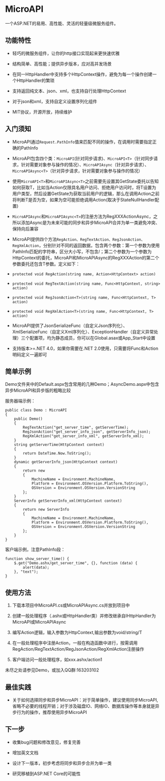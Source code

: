 # MicroAPI

一个ASP.NET的易用、高性能、灵活的轻量级微服务组件。

## 功能特性

* 轻巧的微服务组件，让你的http接口实现起来更快速优雅

* 结构简单、高性能；提供异步版本，应对高并发场景

* 在同一HttpHandler中支持多个HttpContext操作，避免为每一个操作创建一个HttpHandler的繁琐

* 支持返回纯文本、json、xml，也支持自行处理HttpContext

* 对于json和xml，支持自定义设置序列化组件

* MIT协议，开源开放，持续维护

## 入门须知

* MicroAPI通过`Request.PathInfo`值来匹配不同的操作，在调用时需要指定正确的PathInfo

* MicroAPI包含四个类：`MicroAPI`(针对同步请求)、`MicroAPI<T>`（针对同步请求，针对需要对象参与操作的情况）、`MicroAPIAsync`（针对异步请求）、`MicroAPIAsync<T>`（针对异步请求，针对需要对象参与操作的情况）

* 使用`MicroAPI<T>`和`MicroAPIAsync<T>`之前需要先设置其GetState委托以告知如何获取T，比如当Action仅限具名用户访问、拒绝用户访问时，将T设置为用户类型，然后设置GetState为获取当前用户的逻辑，那么在调用Action之前将判断T是否为空，如果为空可能拒绝调用Action(取决于StateNullHandler配置)

* `MicroAPIAsync`和`MicroAPIAsync<T>`的注册方法为RegXXXActionAsync，之所以添加Async是为未来可能的同步和异步MicroAPI合并为单一类避免冲突、保持向后兼容

* MicroAPI提供四个方法`RegAction、RegTextAction、RegJsonAction、RegXmlAction`，分别针对不同的返回数据，包含两个参数：第一个参数为使用PathInfo匹配的字符串，区分大小写，不包含/；第二个参数为一个参数为HttpContext的委托，MicroAPI<T>和MicroAPIAsync<T>的RegXXXAction的第二个参数委托还包含T参数。定义如下：
*  `protected void RegAction(string name, Action<HttpContext> action)`
*  `protected void RegTextAction(string name, Func<HttpContext, string> action)`
*  `protected void RegJsonAction<T>(string name, Func<HttpContext, T> action)`
*  `protected void RegXmlAction<T>(string name, Func<HttpContext, T> action)`

* MicroAPI提供了JsonSerializeFunc（自定义Json序列化）、XmlSerializeFunc（自定义Xml序列化）、ExceptionHandler（自定义异常处理）三个配置项，均为静态成员，你可以在Global.asax或App_Start中设置

* 支持版本>=.NET 4.0，如果你需要在.NET 2.0使用，只需要将Func和Action明码定义一遍即可

## 简单示例

Demo文件夹中的Default.aspx包含常用的几种Demo；AsyncDemo.aspx中包含异步MicroAPI和异步版的粗略比较

服务器端示例：

```
public class Demo : MicroAPI
{
    public Demo()
    {
        RegTextAction("get_server_time", getServerTime);
        RegJsonAction("get_server_info_json", getServerInfo_json);
        RegXmlAction("get_server_info_xml", getServerInfo_xml);
    }
    string getServerTime(HttpContext context)
    {
        return DateTime.Now.ToString();
    }
    dynamic getServerInfo_json(HttpContext context)
    {
        return new
        {
            MachineName = Environment.MachineName,
            Platform = Environment.OSVersion.Platform.ToString(),
            OSVersion = Environment.OSVersion.VersionString
        };
    }
    ServerInfo getServerInfo_xml(HttpContext context)
    {
        return new ServerInfo
        {
            MachineName = Environment.MachineName,
            Platform = Environment.OSVersion.Platform.ToString(),
            OSVersion = Environment.OSVersion.VersionString
        };
    }
}
```

客户端示例，注意PathInfo段：

```
function show_server_time() {
    $.get("Demo.ashx/get_server_time", {}, function (data) {
        alert(data);
    }, "text");
}
```

## 使用方法

1. 下载本项目中MicroAPI.cs或MicroAPIAsync.cs并放到项目中

2. 创建一般处理程序（.ashx或HttpHandler类）并修改继承自IHttpHandler为MicroAPI或MicroAPIAsync

3. 编写Action逻辑，输入参数为HttpContext,输出参数为void/string/T

4. 在一般处理程序中注册Action，一般在构造函数中进行，按需调用RegAction/RegTextAction/RegJsonAction/RegXmlAction注册操作

5. 客户端访问一般处理程序，如xxx.ashx/action1

未尽之处请参见Demo，或加入QQ群:163203102

## 最佳实践

* 关于如何选择同步和异步MicroAPI：对于简单操作，建议使用同步MicroAPI,省略不必要的线程开销；对于涉及磁盘IO、网络IO、数据库操作等本身就是异步行为的操作，推荐使用异步MicroAPI

## 下一步

* 收集bug问题和修改意见，修复完善

* 增加英文文档

* 设计下一版本，初步考虑将同步和异步合并为单一类

* 研究移植到ASP.NET Core的可能性